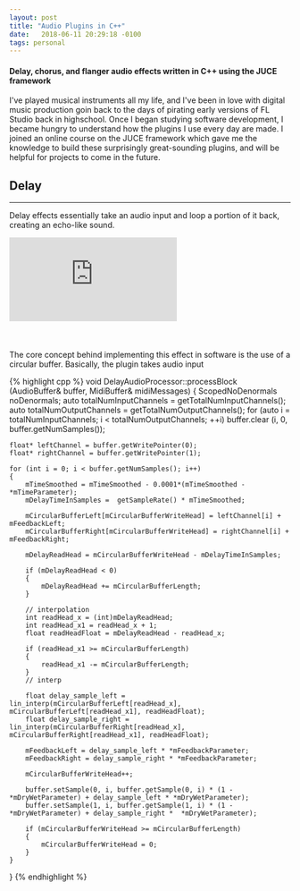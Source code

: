 ```yaml
---
layout: post
title: "Audio Plugins in C++"
date:   2018-06-11 20:29:18 -0100
tags: personal
---
```


#### Delay, chorus, and flanger audio effects written in C++ using the JUCE framework

I've played musical instruments all my life, and I've been in love with digital music production
goin back to the days of pirating early versions of FL Studio back in highschool. Once I began studying
software development, I became hungry to understand how the plugins I use every day are made. I joined an
online course on the JUCE framework which gave me the knowledge to build these surprisingly great-sounding
plugins, and will be helpful for projects to come in the future.


## Delay
----
Delay effects essentially take an audio input and loop a portion of it back, creating an echo-like sound.

<div style="width: 100%; margin: auto auto 10% auto;">
    <div class="ytcontainer">
        <iframe class="ytframe" src="https://www.youtube.com/embed/avp0D5dOahk"
         frameborder="0" allowfullscreen></iframe>
    </div>
</div>

The core concept behind implementing this effect in software is the use of a circular buffer. Basically, the plugin takes audio input 

{% highlight cpp %}
void DelayAudioProcessor::processBlock (AudioBuffer<float>& buffer, MidiBuffer& midiMessages)
{
    ScopedNoDenormals noDenormals;
    auto totalNumInputChannels  = getTotalNumInputChannels();
    auto totalNumOutputChannels = getTotalNumOutputChannels();
    for (auto i = totalNumInputChannels; i < totalNumOutputChannels; ++i)
        buffer.clear (i, 0, buffer.getNumSamples());
    
    float* leftChannel = buffer.getWritePointer(0);
    float* rightChannel = buffer.getWritePointer(1);
    
    for (int i = 0; i < buffer.getNumSamples(); i++)
    {
        mTimeSmoothed = mTimeSmoothed - 0.0001*(mTimeSmoothed - *mTimeParameter);
        mDelayTimeInSamples =  getSampleRate() * mTimeSmoothed;
        
        mCircularBufferLeft[mCircularBufferWriteHead] = leftChannel[i] + mFeedbackLeft;
        mCircularBufferRight[mCircularBufferWriteHead] = rightChannel[i] + mFeedbackRight;
        
        mDelayReadHead = mCircularBufferWriteHead - mDelayTimeInSamples;
        
        if (mDelayReadHead < 0)
        {
            mDelayReadHead += mCircularBufferLength;
        }
        
        // interpolation
        int readHead_x = (int)mDelayReadHead;
        int readHead_x1 = readHead_x + 1;
        float readHeadFloat = mDelayReadHead - readHead_x;
        
        if (readHead_x1 >= mCircularBufferLength)
        {
            readHead_x1 -= mCircularBufferLength;
        }
        // interp
        
        float delay_sample_left = lin_interp(mCircularBufferLeft[readHead_x], mCircularBufferLeft[readHead_x1], readHeadFloat);
        float delay_sample_right = lin_interp(mCircularBufferRight[readHead_x], mCircularBufferRight[readHead_x1], readHeadFloat);
        
        mFeedbackLeft = delay_sample_left * *mFeedbackParameter;
        mFeedbackRight = delay_sample_right * *mFeedbackParameter;
        
        mCircularBufferWriteHead++;
        
        buffer.setSample(0, i, buffer.getSample(0, i) * (1 - *mDryWetParameter) + delay_sample_left * *mDryWetParameter);
        buffer.setSample(1, i, buffer.getSample(1, i) * (1 - *mDryWetParameter) + delay_sample_right *  *mDryWetParameter);
        
        if (mCircularBufferWriteHead >= mCircularBufferLength)
        {
            mCircularBufferWriteHead = 0;
        }
    }
}
{% endhighlight %}